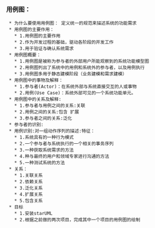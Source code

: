 ### 用例图：
     * 为什么要使用用例图： 定义统一的规范来描述系统的功能需求
     * 用例图的主要作用：
       * 1.用例图的主要作用   
       * 2.作为开发过程的基础，驱动各阶段的开发工作
       * 3.用于验证与确认系统需求
     * 用例图概要：
       * 1.用例图是被称为参与者的外部用户所能观察到的系统功能模型图
       * 2.用例图列出了系统中的用例和系统外的参与者，以及用例执行
       * 3.用例图多用于静态建模阶段（业务建模和需求建模）
     * 用例图中的事物及解释：
       * 1.参与者(Actor)：在系统外部与系统直接交互的人或事物
       * 2.用例(Use Case)：系统外部可见的一个系统功能单元。
     * 用例图中的关系及解释:
       * 1.参与者与用例之间的关系:关联
       * 2.用例之间的关系:包含 扩展
       * 3.参与者之间的关系:泛化
     * 参与者的识别:
     * 用例识别:对一组动作序列的描述:特征：
       * 1.系统具有的一种行为模式 
       * 2.一个参与者与系统执行的一个相关的事务序列
       * 3.一种获取系统需求的方法 
       * 4.种与最终的用户和领域专家进行沟通的方法 
       * 5.一种测试系统的方法
     * 关系：
       * 1.关联关系
       * 2.依赖关系
       * 3.泛化关系
       * 4.扩展关系
       * 5.包含关系
     * 目标
       * 1.安装starUML
       * 2.根据之前做的两次项目，完成其中一个项目的用例图的绘制
